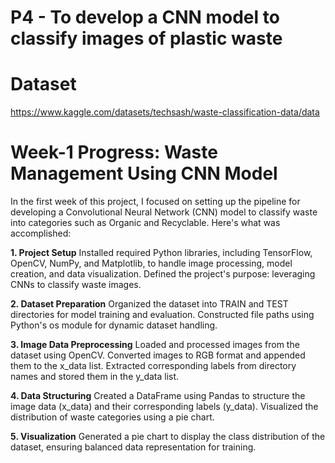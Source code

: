 # P4 - To develop a CNN model to classify images of plastic waste

# Dataset
https://www.kaggle.com/datasets/techsash/waste-classification-data/data

# Week-1 Progress: Waste Management Using CNN Model
In the first week of this project, I focused on setting up the pipeline for developing a Convolutional Neural Network (CNN) model to classify waste into categories such as Organic and Recyclable. Here's what was accomplished:

**1. Project Setup** 
Installed required Python libraries, including TensorFlow, OpenCV, NumPy, and Matplotlib, to handle image processing, model creation, and data visualization.
Defined the project's purpose: leveraging CNNs to classify waste images.

**2. Dataset Preparation**
Organized the dataset into TRAIN and TEST directories for model training and evaluation.
Constructed file paths using Python's os module for dynamic dataset handling.

**3. Image Data Preprocessing**
Loaded and processed images from the dataset using OpenCV.
Converted images to RGB format and appended them to the x_data list.
Extracted corresponding labels from directory names and stored them in the y_data list.

**4. Data Structuring**
Created a DataFrame using Pandas to structure the image data (x_data) and their corresponding labels (y_data).
Visualized the distribution of waste categories using a pie chart.

**5. Visualization**
Generated a pie chart to display the class distribution of the dataset, ensuring balanced data representation for training.
